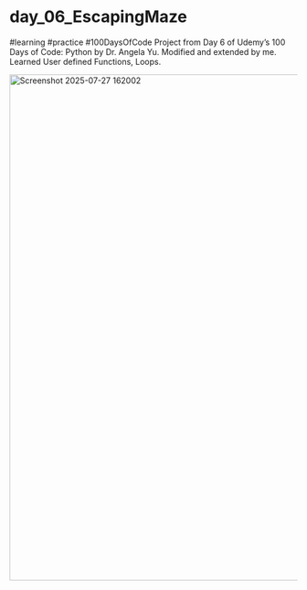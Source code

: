 # day_06_EscapingMaze
#learning #practice #100DaysOfCode
Project from Day 6 of Udemy’s 100 Days of Code: Python by Dr. Angela Yu. Modified and extended by me.
Learned User defined Functions, Loops.

<img width="1840" height="885" alt="Screenshot 2025-07-27 162002" src="https://github.com/user-attachments/assets/9e1fa696-515b-46b0-8055-8560aefaf262" />
